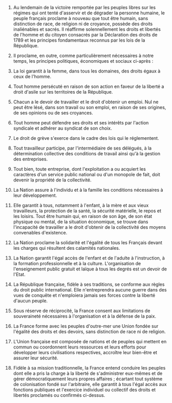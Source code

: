 1. Au lendemain de la victoire remportée par les peuples libres sur les régimes qui ont tenté d'asservir et de dégrader la personne humaine, le peuple français proclame à nouveau que tout être humain, sans distinction de race, de religion ni de croyance, possède des droits inaliénables et sacrés. Il réaffirme solennellement les droits et libertés de l'homme et du citoyen consacrés par la Déclaration des droits de 1789 et les principes fondamentaux reconnus par les lois de la République.

2. Il proclame, en outre, comme particulièrement nécessaires à notre temps, les principes politiques, économiques et sociaux ci-après :

3. La loi garantit à la femme, dans tous les domaines, des droits égaux à ceux de l'homme.

4. Tout homme persécuté en raison de son action en faveur de la liberté a droit d'asile sur les territoires de la République.

5. Chacun a le devoir de travailler et le droit d'obtenir un emploi. Nul ne peut être lésé, dans son travail ou son emploi, en raison de ses origines, de ses opinions ou de ses croyances.

6. Tout homme peut défendre ses droits et ses intérêts par l'action syndicale et adhérer au syndicat de son choix.

7. Le droit de grève s'exerce dans le cadre des lois qui le réglementent.

8. Tout travailleur participe, par l'intermédiaire de ses délégués, à la détermination collective des conditions de travail ainsi qu'à la gestion des entreprises.

9. Tout bien, toute entreprise, dont l'exploitation a ou acquiert les caractères d'un service public national ou d'un monopole de fait, doit devenir la propriété de la collectivité.

10. La Nation assure à l'individu et à la famille les conditions nécessaires à leur développement.

11. Elle garantit à tous, notamment à l'enfant, à la mère et aux vieux travailleurs, la protection de la santé, la sécurité matérielle, le repos et les loisirs. Tout être humain qui, en raison de son âge, de son état physique ou mental, de la situation économique, se trouve dans l'incapacité de travailler a le droit d'obtenir de la collectivité des moyens convenables d'existence.

12. La Nation proclame la solidarité et l'égalité de tous les Français devant les charges qui résultent des calamités nationales.

13. La Nation garantit l'égal accès de l'enfant et de l'adulte à l'instruction, à la formation professionnelle et à la culture. L'organisation de l'enseignement public gratuit et laïque à tous les degrés est un devoir de l'Etat.

14. La République française, fidèle à ses traditions, se conforme aux règles du droit public international. Elle n'entreprendra aucune guerre dans des vues de conquête et n'emploiera jamais ses forces contre la liberté d'aucun peuple.

15. Sous réserve de réciprocité, la France consent aux limitations de souveraineté nécessaires à l'organisation et à la défense de la paix.

16. La France forme avec les peuples d'outre-mer une Union fondée sur l'égalité des droits et des devoirs, sans distinction de race ni de religion.

17. L'Union française est composée de nations et de peuples qui mettent en commun ou coordonnent leurs ressources et leurs efforts pour développer leurs civilisations respectives, accroître leur bien-être et assurer leur sécurité.

18. Fidèle à sa mission traditionnelle, la France entend conduire les peuples dont elle a pris la charge à la liberté de s'administrer eux-mêmes et de gérer démocratiquement leurs propres affaires ; écartant tout système de colonisation fondé sur l'arbitraire, elle garantit à tous l'égal accès aux fonctions publiques et l'exercice individuel ou collectif des droits et libertés proclamés ou confirmés ci-dessus.